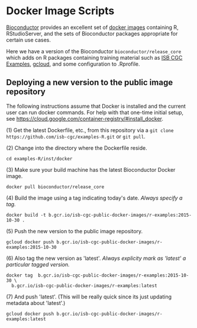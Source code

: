 Docker Image Scripts
=============================================

[Bioconductor](http://www.bioconductor.org/) provides an excellent set of [docker images](http://www.bioconductor.org/help/docker/) containing R, RStudioServer, and the sets of Bioconductor packages appropriate for certain use cases.

Here we have a version of the Bioconductor `bioconductor/release_core` which adds on R packages containing training material such as [ISB CGC Examples](https://github.com/isb-cgc/examples-R), [gcloud](https://cloud.google.com/sdk/gcloud/), and some configuration to .Rprofile.

Deploying a new version to the public image repository
------------------------------------------------------

The following instructions assume that Docker is installed and the current user can run docker commands.  For help with that one-time initial setup, see https://cloud.google.com/container-registry/#install_docker.

(1) Get the latest Dockerfile, etc., from this repository via a `git clone https://github.com/isb-cgc/examples-R.git` or `git pull`.

(2) Change into the directory where the Dockerfile reside.
```
cd examples-R/inst/docker
```

(3) Make sure your build machine has the latest Bioconductor Docker image.
```
docker pull bioconductor/release_core
```

(4) Build the image using a tag indicating today's date. *Always specify a tag.*
```
docker build -t b.gcr.io/isb-cgc-public-docker-images/r-examples:2015-10-30 .
```

(5) Push the new version to the public image repository.
```
gcloud docker push b.gcr.io/isb-cgc-public-docker-images/r-examples:2015-10-30
```

(6) Also tag the new version as 'latest'.  *Always explicity mark as 'latest' a particular tagged version.*
```
docker tag  b.gcr.io/isb-cgc-public-docker-images/r-examples:2015-10-30 \
  b.gcr.io/isb-cgc-public-docker-images/r-examples:latest
```

(7) And push 'latest'. (This will be really quick since its just updating metadata about 'latest'.)
```
gcloud docker push b.gcr.io/isb-cgc-public-docker-images/r-examples:latest 
```
